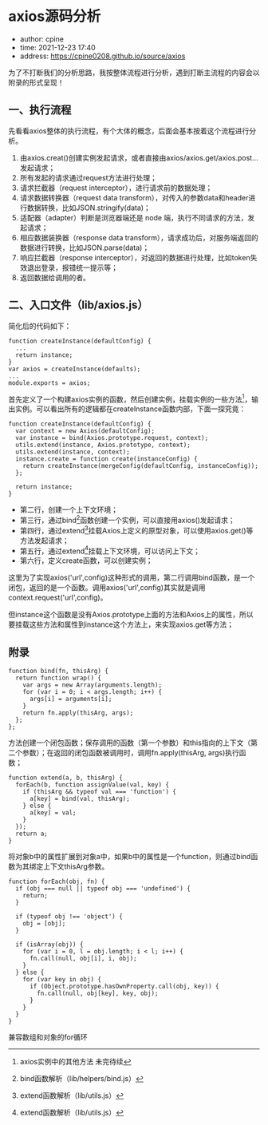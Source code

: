 # axios源码分析
* author: cpine
* time: 2021-12-23 17:40 
* address: https://cpine0208.github.io/source/axios

为了不打断我们的分析思路，我按整体流程进行分析，遇到打断主流程的内容会以附录的形式呈现！

## 一、执行流程
先看看axios整体的执行流程，有个大体的概念，后面会基本按着这个流程进行分析。
1. 由axios.creat()创建实例发起请求，或者直接由axios/axios.get/axios.post...发起请求；
2. 所有发起的请求通过request方法进行处理；
3. 请求拦截器（request interceptor），进行请求前的数据处理；
4. 请求数据转换器（request data transform），对传入的参数data和header进行数据转换，比如JSON.stringify(data)；
5. 适配器（adapter）判断是浏览器端还是 node 端，执行不同请求的方法，发起请求；
6. 相应数据装换器（response data transform），请求成功后，对服务端返回的数据进行转换，比如JSON.parse(data)；
7. 响应拦截器（response interceptor），对返回的数据进行处理，比如token失效退出登录，报错统一提示等；
8. 返回数据给调用的者。

## 二、入口文件（lib/axios.js）
简化后的代码如下：
```
function createInstance(defaultConfig) {
  ...
  return instance;
}
var axios = createInstance(defaults);
...
module.exports = axios;
```
首先定义了一个构建axios实例的函数，然后创建实例，挂载实例的一些方法[^1]，输出实例。可以看出所有的逻辑都在createInstance函数内部，下面一探究竟：
```
function createInstance(defaultConfig) {
  var context = new Axios(defaultConfig);
  var instance = bind(Axios.prototype.request, context);
  utils.extend(instance, Axios.prototype, context);
  utils.extend(instance, context);
  instance.create = function create(instanceConfig) {
    return createInstance(mergeConfig(defaultConfig, instanceConfig));
  };

  return instance;
}
```
* 第二行，创建一个上下文环境；
* 第三行，通过bind[^2]函数创建一个实例，可以直接用axios()发起请求；
* 第四行，通过extend[^3]挂载Axios上定义的原型对象，可以使用axios.get()等方法发起请求；
* 第五行，通过extend[^3]挂载上下文环境，可以访问上下文；
* 第六行，定义create函数，可以创建实例；

这里为了实现axios('url',config)这种形式的调用，第二行调用bind函数，是一个闭包，返回的是一个函数。调用axios('url',config)其实就是调用context.request('url',config)。

但instance这个函数是没有Axios.prototype上面的方法和Axios上的属性，所以要挂载这些方法和属性到instance这个方法上，来实现axios.get等方法；



## 附录
[^1]: axios实例中的其他方法
未完待续

[^2]: bind函数解析（lib/helpers/bind.js）
```
function bind(fn, thisArg) {
  return function wrap() {
    var args = new Array(arguments.length);
    for (var i = 0; i < args.length; i++) {
      args[i] = arguments[i];
    }
    return fn.apply(thisArg, args);
  };
};
```
方法创建一个闭包函数；保存调用的函数（第一个参数）和this指向的上下文（第二个参数）；在返回的闭包函数被调用时，调用fn.apply(thisArg, args)执行函数；

[^3]: extend函数解析（lib/utils.js）
```
function extend(a, b, thisArg) {
  forEach(b, function assignValue(val, key) {
    if (thisArg && typeof val === 'function') {
      a[key] = bind(val, thisArg);
    } else {
      a[key] = val;
    }
  });
  return a;
}
```
将对象b中的属性扩展到对象a中，如果b中的属性是一个function，则通过bind函数为其绑定上下文thisArg参数。
[^4]: forEach函数解析（lib/utils.js）
```
function forEach(obj, fn) {
  if (obj === null || typeof obj === 'undefined') {
    return;
  }

  if (typeof obj !== 'object') {
    obj = [obj];
  }

  if (isArray(obj)) {
    for (var i = 0, l = obj.length; i < l; i++) {
      fn.call(null, obj[i], i, obj);
    }
  } else {
    for (var key in obj) {
      if (Object.prototype.hasOwnProperty.call(obj, key)) {
        fn.call(null, obj[key], key, obj);
      }
    }
  }
}
```
兼容数组和对象的for循环